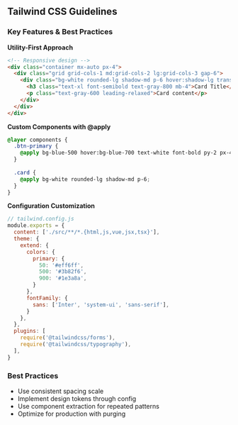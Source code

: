 ## Tailwind CSS Guidelines

### Key Features & Best Practices

**Utility-First Approach**
```html
<!-- Responsive design -->
<div class="container mx-auto px-4">
  <div class="grid grid-cols-1 md:grid-cols-2 lg:grid-cols-3 gap-6">
    <div class="bg-white rounded-lg shadow-md p-6 hover:shadow-lg transition-shadow">
      <h3 class="text-xl font-semibold text-gray-800 mb-4">Card Title</h3>
      <p class="text-gray-600 leading-relaxed">Card content</p>
    </div>
  </div>
</div>
```

**Custom Components with @apply**
```css
@layer components {
  .btn-primary {
    @apply bg-blue-500 hover:bg-blue-700 text-white font-bold py-2 px-4 rounded;
  }
  
  .card {
    @apply bg-white rounded-lg shadow-md p-6;
  }
}
```

**Configuration Customization**
```javascript
// tailwind.config.js
module.exports = {
  content: ['./src/**/*.{html,js,vue,jsx,tsx}'],
  theme: {
    extend: {
      colors: {
        primary: {
          50: '#eff6ff',
          500: '#3b82f6',
          900: '#1e3a8a',
        }
      },
      fontFamily: {
        sans: ['Inter', 'system-ui', 'sans-serif'],
      }
    },
  },
  plugins: [
    require('@tailwindcss/forms'),
    require('@tailwindcss/typography'),
  ],
}
```

### Best Practices
- Use consistent spacing scale
- Implement design tokens through config
- Use component extraction for repeated patterns
- Optimize for production with purging